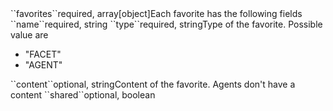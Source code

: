 <tr><td>``favorites``</td><td>required, array[object]</td><td>Each favorite has the following fields</td><td></td><td></td></tr>
    <tr><td style="padding-left:20px;">``name``</td><td>required, string</td><td></td><td></td><td></td></tr>
    <tr><td style="padding-left:20px;">``type``</td><td>required, string</td><td>Type of the favorite. Possible value are 
<ul><li>"FACET"</li>
    <li>"AGENT"</li></ul>
</td><td></td><td></td></tr>
	<tr><td style="padding-left:20px;">``content``</td><td>optional, string</td><td>Content of the favorite. Agents don't have a content</td><td></td><td></td></tr>
	<tr><td style="padding-left:20px;">``shared``</td><td>optional, boolean</td><td></td><td></td><td></td></tr>
    
